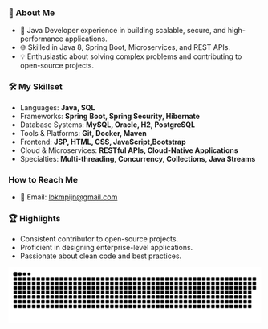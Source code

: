 ### 👋 About Me

- 🌟 Java Developer experience in building scalable, secure, and high-performance applications.
- 🌐 Skilled in Java 8, Spring Boot, Microservices, and REST APIs.
- 💡 Enthusiastic about solving complex problems and contributing to open-source projects.

### 🛠️ My Skillset

- Languages: **Java, SQL**
- Frameworks: **Spring Boot, Spring Security, Hibernate**
- Database Systems: **MySQL, Oracle, H2, PostgreSQL**
- Tools & Platforms: **Git, Docker, Maven**
- Frontend: **JSP, HTML, CSS, JavaScript,Bootstrap**
- Cloud & Microservices: **RESTful APIs, Cloud-Native Applications**
- Specialties: **Multi-threading, Concurrency, Collections, Java Streams**

### How to Reach Me

- 📧 Email: lokmpijn@gmail.com

### 🏆 Highlights

- Consistent contributor to open-source projects.
- Proficient in designing enterprise-level applications.
- Passionate about clean code and best practices.

<picture>
  <source media="(prefers-color-scheme: dark)" srcset="https://raw.githubusercontent.com/MY-K19G/MY-K19G/output/github-snake-dark.svg" />
  <source media="(prefers-color-scheme: light)" srcset="https://raw.githubusercontent.com/MY-K19G/MY-K19G/output/github-snake.svg" />
  <img alt="github-snake" src="https://raw.githubusercontent.com/MY-K19G/MY-K19G/output/github-snake.svg" />
</picture>
